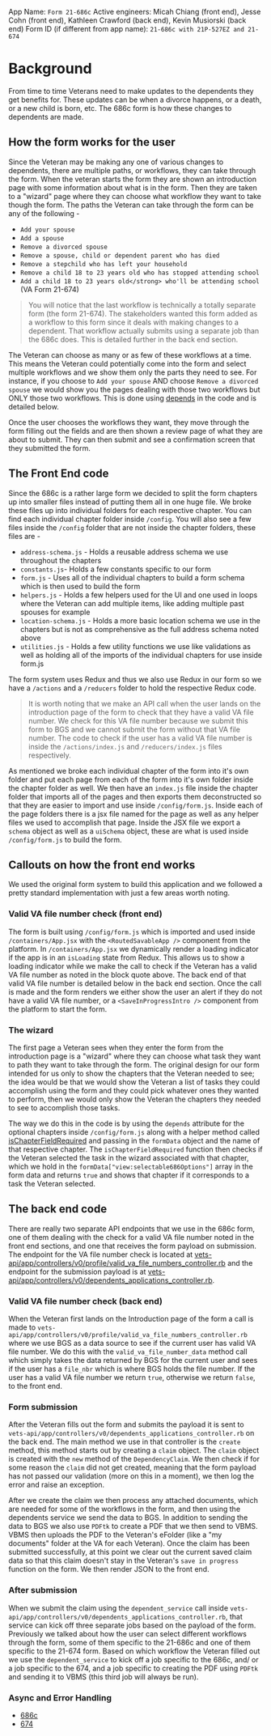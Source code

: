 App Name: `Form 21-686c`
Active engineers: Micah Chiang (front end), Jesse Cohn (front end), Kathleen Crawford (back end), Kevin Musiorski (back end)
Form ID (if different from app name): `21-686c with 21P-527EZ and 21-674`

# Background

From time to time Veterans need to make updates to the dependents they get benefits for. These updates can be when a divorce happens, or a death, or a new child is born, etc. The 686c form is how these changes to dependents are made.

## How the form works for the user

Since the Veteran may be making any one of various changes to dependents, there are multiple paths, or workflows, they can take through the form. When the veteran starts the form they are shown an introduction page with some information about what is in the form. Then they are taken to a "wizard" page where they can choose what workflow they want to take though the form. The paths the Veteran can take through the form can be any of the following -

- `Add your spouse`
- `Add a spouse`
- `Remove a divorced spouse`
- `Remove a spouse, child or dependent parent who has died`
- `Remove a stepchild who has left your household`
- `Remove a child 18 to 23 years old who has stopped attending school`
- `Add a child 18 to 23 years old</strong> who'll be attending school` (VA Form 21-674)

> You will notice that the last workflow is technically a totally separate form (the form 21-674). The stakeholders wanted this form added as a workflow to this form since it deals with making changes to a dependent. That workflow actually submits using a separate job than the 686c does. This is detailed further in the back end section.

The Veteran can choose as many or as few of these workflows at a time. This means the Veteran could potentially come into the form and select multiple workflows and we show them only the parts they need to see. For instance, if you choose to `Add your spouse` AND choose `Remove a divorced spouse` we would show you the pages dealing with those two workflows but ONLY those two workflows. This is done using [depends](https://department-of-veterans-affairs.github.io/veteran-facing-services-tools/forms/common-patterns-for-building-forms/#conditionally-including-a-page) in the code and is detailed below.

Once the user chooses the workflows they want, they move through the form filling out the fields and are then shown a review page of what they are about to submit. They can then submit and see a confirmation screen that they submitted the form.

## The Front End code

Since the 686c is a rather large form we decided to split the form chapters up into smaller files instead of putting them all in one huge file. We broke these files up into individual folders for each respective chapter. You can find each individual chapter folder inside `/config`. You will also see a few files inside the `/config` folder that are not inside the chapter folders, these files are -

- `address-schema.js` - Holds a reusable address schema we use throughout the chapters
- `constants.js`- Holds a few constants specific to our form
- `form.js` - Uses all of the individual chapters to build a form schema which is then used to build the form
- `helpers.js` - Holds a few helpers used for the UI and one used in loops where the Veteran can add multiple items, like adding multiple past spouses for example
- `location-schema.js` - Holds a more basic location schema we use in the chapters but is not as comprehensive as the full address schema noted above
- `utilities.js` - Holds a few utility functions we use like validations as well as holding all of the imports of the individual chapters for use inside form.js

The form system uses Redux and thus we also use Redux in our form so we have a `/actions` and a `/reducers` folder to hold the respective Redux code.

> It is worth noting that we make an API call when the user lands on the introduction page of the form to check that they have a valid VA file number. We check for this VA file number because we submit this form to BGS and we cannot submit the form without that VA file number. The code to check if the user has a valid VA file number is inside the `/actions/index.js` and `/reducers/index.js` files respectively.

As mentioned we broke each individual chapter of the form into it's own folder and put each page from each of the form into it's own folder inside the chapter folder as well. We then have an `index.js` file inside the chapter folder that imports all of the pages and then exports them deconstructed so that they are easier to import and use inside `/config/form.js`. Inside each of the page folders there is a jsx file named for the page as well as any helper files we used to accomplish that page. Inside the JSX file we export a `schema` object as well as a `uiSchema` object, these are what is used inside `/config/form.js` to build the form.

## Callouts on how the front end works

We used the original form system to build this application and we followed a pretty standard implementation with just a few areas worth noting.

### Valid VA file number check (front end)

The form is built using `/config/form.js` which is imported and used inside `/containers/App.jsx` with the `<RoutedSavableApp />` component from the platform. In `/containers/App.jsx` we dynamically render a loading indicator if the app is in an `isLoading` state from Redux. This allows us to show a loading indicator while we make the call to check if the Veteran has a valid VA file number as noted in the block quote above. The back end of that valid VA file number is detailed below in the back end section. Once the call is made and the form renders we either show the user an alert if they do not have a valid VA file number, or a `<SaveInProgressIntro />` component from the platform to start the form.

### The wizard

The first page a Veteran sees when they enter the form from the introduction page is a "wizard" where they can choose what task they want to path they want to take through the form. The original design for our form intended for us only to show the chapters that the Veteran needed to see; the idea would be that we would show the Veteran a list of tasks they could accomplish using the form and they could pick whatever ones they wanted to perform, then we would only show the Veteran the chapters they needed to see to accomplish those tasks.

The way we do this in the code is by using the `depends` attribute for the optional chapters inside `/config/form.js` along with a helper method called [isChapterFieldRequired](https://github.com/department-of-veterans-affairs/vets-website/blob/a4babda01dac9cbb30feded94e92ea8f557b69be/src/applications/disability-benefits/686c-674/config/helpers.js#L7) and passing in the `formData` object and the name of that respective chapter. The `isChapterFieldRequired` function then checks if the Veteran selected the task in the wizard associated with that chapter, which we hold in the `formData["view:selectable686Options"]` array in the form data and returns `true` and shows that chapter if it corresponds to a task the Veteran selected.

## The back end code

There are really two separate API endpoints that we use in the 686c form, one of them dealing with the check for a valid VA file number noted in the front end sections, and one that receives the form payload on submission. The endpoint for the VA file number check is located at [vets-api/app/controllers/v0/profile/valid_va_file_numbers_controller.rb](https://github.com/department-of-veterans-affairs/vets-api/blob/d6a57d2046248013e52a38fc490c1cd6e5cb955c/app/controllers/v0/profile/valid_va_file_numbers_controller.rb#L1) and the endpoint for the submission payload is at [vets-api/app/controllers/v0/dependents_applications_controller.rb](https://github.com/department-of-veterans-affairs/vets-api/blob/d6a57d2046248013e52a38fc490c1cd6e5cb955c/app/controllers/v0/dependents_applications_controller.rb#L1).

### Valid VA file number check (back end)

When the Veteran first lands on the Introduction page of the form a call is made to `vets-api/app/controllers/v0/profile/valid_va_file_numbers_controller.rb` where we use BGS as a data source to see if the current user has valid VA file number. We do this with the `valid_va_file_number_data` method call which simply takes the data returned by BGS for the current user and sees if the user has a `file_nbr` which is where BGS holds the file number. If the user has a valid VA file number we return `true`, otherwise we return `false`, to the front end.

### Form submission

After the Veteran fills out the form and submits the payload it is sent to `vets-api/app/controllers/v0/dependents_applications_controller.rb` on the back end. The main method we use in that controller is the `create` method, this method starts out by creating a `claim` object. The `claim` object is created with the `new` method of the `DependencyClaim`. We then check if for some reason the `claim` did not get created, meaning that the form payload has not passed our validation (more on this in a moment), we then log the error and raise an exception.

After we create the claim we then process any attached documents, which are needed for some of the workflows in the form, and then using the dependents service we send the data to BGS. In addition to sending the data to BGS we also use `PDFtk` to create a PDF that we then send to VBMS. VBMS then uploads the PDF to the Veteran's eFolder (like a "my documents" folder at the VA for each Veteran). Once the claim has been submitted successfully, at this point we clear out the current saved claim data so that this claim doesn't stay in the Veteran's `save in progress` function on the form. We then render JSON to the front end.

### After submission

When we submit the claim using the `dependent_service` call inside `vets-api/app/controllers/v0/dependents_applications_controller.rb`, that service can kick off three separate jobs based on the payload of the form. Previously we talked about how the user can select different workflows through the form, some of them specific to the 21-686c and one of them specific to the 21-674 form. Based on which workflow the Veteran filled out we use the `dependent_service` to kick off a job specific to the 686c, and/ or a job specific to the 674, and a job specific to creating the PDF using `PDFtk` and sending it to VBMS (this third job will always be run).

### Async and Error Handling

- [686c](documentation/686c.md)
- [674](documentation/674.md)

